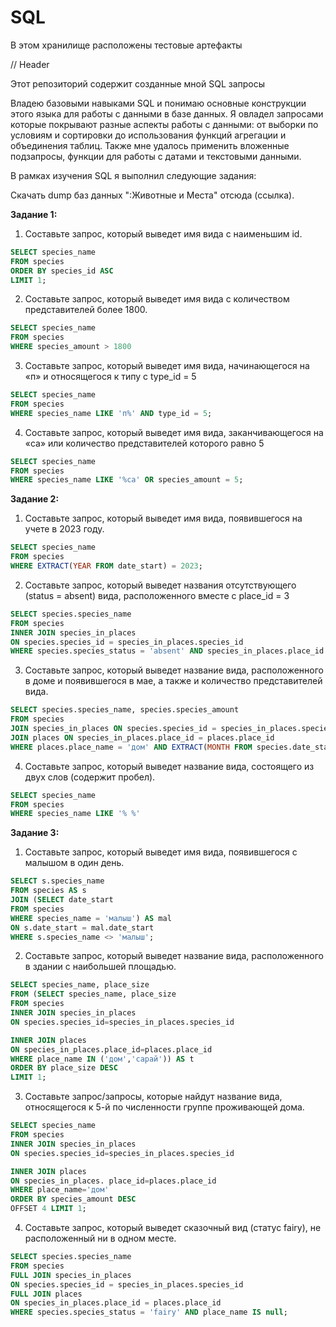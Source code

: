 # SQL

В этом хранилище расположены тестовые артефакты

// Header

Этот репозиторий содержит созданные мной SQL запросы

Владею базовыми навыками SQL и понимаю основные конструкции этого языка для работы с данными в базе данных. Я овладел запросами которые покрывают разные аспекты работы с данными: от выборки по условиям и сортировки до использования функций агрегации и объединения таблиц. Также  мне удалось применить вложенные подзапросы, функции для работы с датами и текстовыми данными.

В рамках изучения SQL я выполнил следующие задания:

Скачать dump баз данных ":Животные и Места" отсюда (ссылка).



**Задание 1:**

1. Составьте запрос, который выведет имя вида с наименьшим id.
```sql
SELECT species_name
FROM species
ORDER BY species_id ASC
LIMIT 1;

```
2. Составьте запрос, который выведет имя вида с количеством представителей более 1800.
```sql
SELECT species_name
FROM species
WHERE species_amount > 1800

```
3. Составьте запрос, который выведет имя вида, начинающегося на «п» и относящегося к типу с type_id = 5
```sql
SELECT species_name
FROM species
WHERE species_name LIKE 'п%' AND type_id = 5;

```
4. Составьте запрос, который выведет имя вида, заканчивающегося на «са» или количество представителей которого равно 5
```sql
SELECT species_name
FROM species
WHERE species_name LIKE '%са' OR species_amount = 5;

```

**Задание 2:**

1. Составьте запрос, который выведет имя вида, появившегося на учете в 2023 году.
```sql
SELECT species_name
FROM species
WHERE EXTRACT(YEAR FROM date_start) = 2023;

```
2. Составьте запрос, который выведет названия отсутствующего (status = absent) вида, расположенного вместе с place_id = 3
```sql
SELECT species.species_name
FROM species
INNER JOIN species_in_places 
ON species.species_id = species_in_places.species_id
WHERE species.species_status = 'absent' AND species_in_places.place_id = 3;

```
3. Составьте запрос, который выведет название вида, расположенного в доме и появившегося в мае, а также и количество представителей вида.
```sql
SELECT species.species_name, species.species_amount
FROM species
JOIN species_in_places ON species.species_id = species_in_places.species_id
JOIN places ON species_in_places.place_id = places.place_id
WHERE places.place_name = 'дом' AND EXTRACT(MONTH FROM species.date_start) = 5;

```
4. Составьте запрос, который выведет название вида, состоящего из двух слов (содержит пробел).
```sql
SELECT species_name
FROM species
WHERE species_name LIKE '% %'

```

**Задание 3:**

1. Составьте запрос, который выведет имя вида, появившегося с малышом в один день.
```sql
SELECT s.species_name
FROM species AS s 
JOIN (SELECT date_start
FROM species 
WHERE species_name = 'малыш') AS mal
ON s.date_start = mal.date_start 
WHERE s.species_name <> 'малыш';

```
2. Составьте запрос, который выведет название вида, расположенного в здании с наибольшей площадью.
```sql
SELECT species_name, place_size
FROM (SELECT species_name, place_size
FROM species 
INNER JOIN species_in_places
ON species.species_id=species_in_places.species_id

INNER JOIN places
ON species_in_places.place_id=places.place_id
WHERE place_name IN ('дом','сарай')) AS t
ORDER BY place_size DESC
LIMIT 1;

```
3. Составьте запрос/запросы, которые найдут название вида, относящегося к 5-й по численности группе проживающей дома.
```sql
SELECT species_name
FROM species 
INNER JOIN species_in_places
ON species.species_id=species_in_places.species_id

INNER JOIN places
ON species_in_places. place_id=places.place_id
WHERE place_name='дом'
ORDER BY species_amount DESC
OFFSET 4 LIMIT 1;

```
4. Составьте запрос, который выведет сказочный вид (статус fairy), не расположенный ни в одном месте.
```sql
SELECT species.species_name
FROM species 
FULL JOIN species_in_places
ON species.species_id = species_in_places.species_id
FULL JOIN places
ON species_in_places.place_id = places.place_id
WHERE species.species_status = 'fairy' AND place_name IS null; 

```